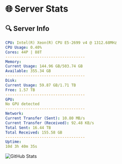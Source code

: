 # 🌐 Server Stats
## 🔍 Server Info
```yaml
CPU: Intel(R) Xeon(R) CPU E5-2699 v4 @ 1312.68MHz
CPU Usage: 0.40%
Cores: 44P | 88T
-----------------------------------
Memory:
Current Usage: 144.96 GB/503.74 GB
Available: 355.34 GB
-----------------------------------
Disk:
Current Usage: 59.87 GB/1.71 TB
Free: 1.57 TB
-----------------------------------
GPU:
No GPU detected
-----------------------------------
Network:
Current Transfer (Sent): 10.80 MB/s
Current Transfer (Received): 92.48 KB/s
Total Sent: 16.44 TB
Total Received: 155.58 GB
-----------------------------------
Uptime:
10d 3h 40m 35s
```
![GitHub Stats](https://img.shields.io/badge/Updated-2025-03-18_01:03:24-blue)